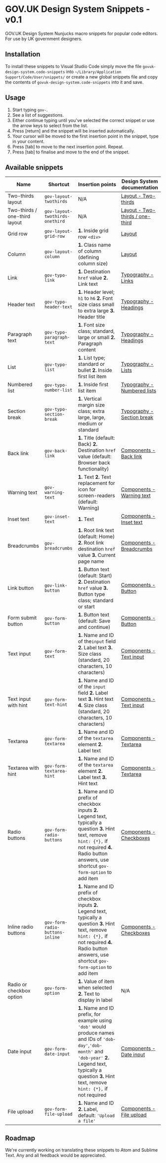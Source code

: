 # GOV.UK Design System Snippets - v0.1

GOV.UK Design System Nunjucks macro snippets for popular code editors. For use by UK government designers. 

## Installation

To install these snippets to Visual Studio Code simply move the file `govuk-design-system.code-snippets` into `~/Library/Application Support/Code/User/snippets/` or create a new global snippets file and copy the contents of `govuk-design-system.code-snippets` into it and save.

## Usage

1. Start typing `gov-`.
2. See a list of suggestions.
3. Either continue typing until you've selected the correct snippet or use the arrow keys to select from the list.
4. Press \[return] and the snippet will be inserted automatically.
5. Your cursor will be moved to the first insertion point in the snippet, type in your content.
6. Press \[tab] to move to the next insertion point. Repeat.
7. Press \[tab] to finalise and move to the end of the snippet.

## Available snippets

| Name                          | Shortcut                        | Insertion points                                                                                                                                                                                                  | Design System documentation                                              |
|-------------------------------|---------------------------------|-------------------------------------------------------------------------------------------------------------------------------------------------------------------------------------------------------------------|--------------------------------------------------------------------------|
| Two-thirds layout             | `gov-layout-twothirds`          | N/A                                                                                                                                                                                                               | [Layout - Two-thirds](https://design-system.service.gov.uk/styles/layout/#two-thirds)           |
| Two-thirds / one-third layout | `gov-layout-twothirds-onethird` | N/A                                                                                                                                                                                                               | [Layout - Two-thirds / one-third](https://design-system.service.gov.uk/styles/layout/#two-thirds-one-third) |
| Grid row                      | `gov-layout-grid-row`           | **1.** Inside grid row `<div>`                                                                                                                                                                                    | [Layout](https://design-system.service.gov.uk/styles/layout)                       |
| Column                        | `gov-layout-column`             | **1.** Class name of column (defining column size)                                                                                                                                                                | [Layout](https://design-system.service.gov.uk/styles/layout)                       |
| Link                          | `gov-typo-link`                 | **1.** Destination `href` value **2.** Link text                                                                                                                                                                  | [Typography - Links](https://design-system.service.gov.uk/styles/typography/#links)            |
| Header text                   | `gov-typo-header-text`          | **1.** Header level; `h1` to `h6` **2.** Font size class small to extra large **3.** Header title                                                                                                                 | [Typography - Headings](https://design-system.service.gov.uk/styles/typography/#headings)         |
| Paragraph text                | `gov-typo-paragraph-text`       | **1.** Font size class; standard, large or small **2.** Paragraph content                                                                                                                                         | [Typography - Headings](https://design-system.service.gov.uk/styles/typography/#paragraphs)       |
| List                          | `gov-typo-list`                 | **1.** List type; standard or bullet **2.** Inside first list item                                                                                                                                                | [Typography - Lists](https://design-system.service.gov.uk/styles/typography/#lists)            |
| Numbered list                 | `gov-typo-number-list`          | **1.** Inside first list item                                                                                                                                                                                     | [Typography - Numbered lists](https://design-system.service.gov.uk/styles/typography/#numbered-lists)   |
| Section break                 | `gov-typo-section-break`        | **1.** Vertical margin size class; extra large, large, medium or standard                                                                                                                                         | [Typography - Section break](https://design-system.service.gov.uk/styles/typography/#section-break)    |
| Back link                     | `gov-back-link`                 | **1.** Title (default: Back) **2.** Destination `href` value (default: Browser back functionality)                                                                                                                | [Components - Back link](https://design-system.service.gov.uk/components/back-link/  )             |
| Warning text                  | `gov-warning-text`              | **1.** Text **2.** Text replacement for icon for screen-readers (default: Warning)                                                                                                                                | [Components - Warning text](https://design-system.service.gov.uk/components/warning-text/)            |
| Inset text                    | `gov-inset-text`                | **1.** Text                                                                                                                                                                                                       | [Components - Inset text](https://design-system.service.gov.uk/components/inset-text/)              |
| Breadcrumbs                   | `gov-breadcrumbs`               | **1.** Root link text (default: Home) **2.** Root link destination `href` value **3.** Current page name                                                                                                          | [Components - Breadcrumbs](https://design-system.service.gov.uk/components/breadcrumbs/ )            |
| Link button                   | `gov-link-button`               | **1.** Button text (default: Start) **2.** Destination `href` value **3.** Button type class; standard or start                                                                                                   | [Components - Button](https://design-system.service.gov.uk/components/button/)                  |
| Form submit button            | `gov-form-button`               | **1.** Button text (default: Save and continue)                                                                                                                                                                   | [Components - Button](https://design-system.service.gov.uk/components/button/)                  |
| Text input                    | `gov-form-text`                 |  **1.** Name and ID of the`input` field **2.** Label text **3.** Size class (standard, 20 characters, 10 characters)                                                                                              | [Components - Text input](https://design-system.service.gov.uk/components/text-input/)              |
| Text input with hint          | `gov-form-text-hint`            | **1.** Name and ID of the `input` field **2.** Label text **3.** Hint text **4.** Size class (standard, 20 characters, 10 characters)                                                                             | [Components - Text input](https://design-system.service.gov.uk/components/text-input/)              |
| Textarea                      | `gov-form-textarea`             | **1.** Name and ID of the `textarea` element  **2.** Label text                                                                                                                                                   | [Components - Textarea](https://design-system.service.gov.uk/components/textarea/)                |
| Textarea with hint            | `gov-form-textarea-hint`        | **1.** Name and ID of the `textarea` element  **2.** Label text **3.** Hint text                                                                                                                                  | [Components - Textarea](https://design-system.service.gov.uk/components/textarea/)                |
| Radio buttons                 | `gov-form-radio-buttons`        | **1.** Name and ID prefix of checkbox inputs **2.** Legend text, typically a question **3.** Hint text, remove `hint: {*},` if not required **4.** Radio button answers, use shortcut `gov-form-option` to add item               | [Components - Checkboxes](https://design-system.service.gov.uk/components/checkboxes/)              |
| Inline radio buttons          | `gov-form-radio-buttons-inline` | **1.** Name and ID prefix of checkbox inputs **2.** Legend text, typically a question **3.** Hint text, remove `hint: {*},` if not required **4.** Radio button answers, use shortcut `gov-form-option` to add item               | [Components - Checkboxes](https://design-system.service.gov.uk/components/checkboxes/)              |
| Radio or checkbox option      | `gov-form-option`               | **1.** Value of item when selected **2.** Text to display in label                                                                                                                                                        | N/A                                                                      |
| Date input                    | `gov-form-date-input`           | **1.** Name and ID prefix, for example using `'dob'` would produce names and IDs of `'dob-day'`,`'dob-month'` and `'dob-year'` **2.** Legend text, typically a question **3.** Hint text, remove `hint: {*},` if not required | [Components - Date input](https://design-system.service.gov.uk/components/date-input/)              |
| File upload                   | `gov-form-file-upload`          | **1.** Name and ID **2.** Label, default: `'Upload a file'`                                                                                                                                                               | [Components - File upload](https://design-system.service.gov.uk/components/file-upload/)             |

## Roadmap

We're currently working on translating these snippets to Atom and Sublime Text. Any and all feedback would be appreciated.
